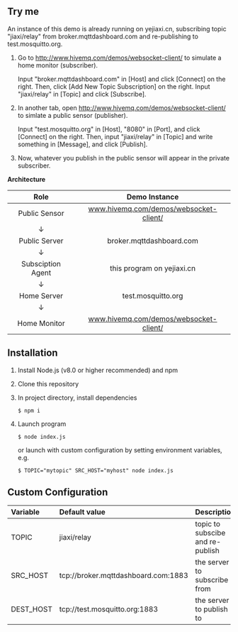 ## Try me

An instance of this demo is already running on yejiaxi.cn,
subscribing topic "jiaxi/relay" from broker.mqttdashboard.com and re-publishing to test.mosquitto.org.


1.  Go to <http://www.hivemq.com/demos/websocket-client/> to simulate a home monitor (subscriber). 

    Input "broker.mqttdashboard.com" in [Host] and click [Connect] on the right. Then, click [Add New Topic Subscription] on the right. Input "jiaxi/relay" in [Topic] and click [Subscribe].

2.  In another tab, open <http://www.hivemq.com/demos/websocket-client/> to simlate a public sensor (publisher). 

    Input "test.mosquitto.org" in [Host], "8080" in [Port], and click [Connect] on the right. Then, input "jiaxi/relay" in [Topic] and write something in [Message], and click [Publish]. 

3.  Now, whatever you publish in the public sensor will appear in the private subscriber.



**Architecture**

| Role | Demo Instance |
|:---:|:---:|
| Public Sensor | www.hivemq.com/demos/websocket-client/|
| ↓ ||
| Public Server | broker.mqttdashboard.com | 
| ↓ ||
| Subsciption Agent | this program on yejiaxi.cn | 
| ↓ ||
| Home Server | test.mosquitto.org |
| ↓ ||
| Home Monitor | www.hivemq.com/demos/websocket-client/ |



## Installation

1.  Install Node.js (v8.0 or higher recommended) and npm

2.  Clone this repository

3.  In project directory, install dependencies 

    `$ npm i`

5.  Launch program

    `$ node index.js`

    or launch with custom configuration by setting environment variables, e.g. 

    `$ TOPIC="mytopic" SRC_HOST="myhost" node index.js`  


## Custom Configuration

| Variable | Default value | Description |
|:--|:--|:--|
| TOPIC | jiaxi/relay | topic to subscibe and re-publish |
| SRC_HOST | tcp://broker.mqttdashboard.com:1883 | the server to subscribe from |
| DEST_HOST | tcp://test.mosquitto.org:1883 | the server to publish to |